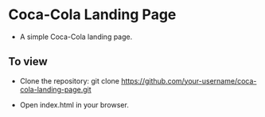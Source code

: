 # Coca-Cola Landing Page

- A simple Coca-Cola landing page.

## To view

- Clone the repository:
  git clone https://github.com/your-username/coca-cola-landing-page.git

- Open index.html in your browser.
    